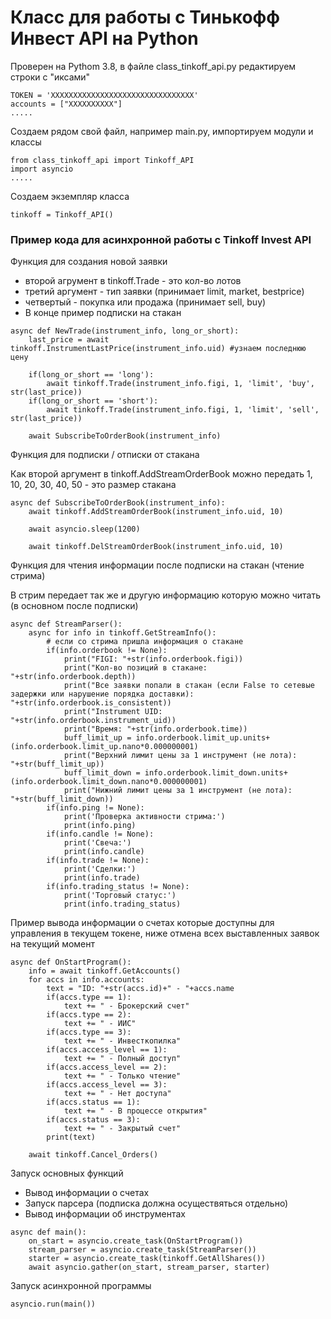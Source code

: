 # Класс для работы с Тинькофф Инвест API на Python

Проверен на Pythom 3.8, в файле class_tinkoff_api.py редактируем строки с "иксами"
```
TOKEN = 'XXXXXXXXXXXXXXXXXXXXXXXXXXXXXXXX'
accounts = ["XXXXXXXXXX"]
.....
```
Создаем рядом свой файл, например main.py, импортируем модули и классы
```
from class_tinkoff_api import Tinkoff_API
import asyncio
.....
```
Создаем экземпляр класса
```
tinkoff = Tinkoff_API()
```
### Пример кода для асинхронной работы с Tinkoff Invest API
Функция для создания новой заявки
* второй агрумент в tinkoff.Trade - это кол-во лотов
* третий аргумент - тип заявки (принимает limit, market, bestprice)
* четвертый - покупка или продажа (принимает sell, buy)
* В конце пример подписки на стакан
```
async def NewTrade(instrument_info, long_or_short):
	last_price = await tinkoff.InstrumentLastPrice(instrument_info.uid) #узнаем последнюю цену

	if(long_or_short == 'long'):
		await tinkoff.Trade(instrument_info.figi, 1, 'limit', 'buy', str(last_price))
	if(long_or_short == 'short'):
		await tinkoff.Trade(instrument_info.figi, 1, 'limit', 'sell', str(last_price))

	await SubscribeToOrderBook(instrument_info)
```
Функция для подписки / отписки от стакана

Как второй аргумент в tinkoff.AddStreamOrderBook можно передать 1, 10, 20, 30, 40, 50 - это размер стакана
```
async def SubscribeToOrderBook(instrument_info):
	await tinkoff.AddStreamOrderBook(instrument_info.uid, 10)

	await asyncio.sleep(1200)

	await tinkoff.DelStreamOrderBook(instrument_info.uid, 10)
```
Функция для чтения информации после подписки на стакан (чтение стрима)

В стрим передает так же и другую информацию которую можно читать (в основном после подписки)
```
async def StreamParser():
	async for info in tinkoff.GetStreamInfo():
		# если со стрима пришла информация о стакане
		if(info.orderbook != None):
			print("FIGI: "+str(info.orderbook.figi))
			print("Кол-во позиций в стакане: "+str(info.orderbook.depth))
			print("Все заявки попали в стакан (если False то сетевые задержки или нарушение порядка доставки): "+str(info.orderbook.is_consistent))
			print("Instrument UID: "+str(info.orderbook.instrument_uid))
			print("Время: "+str(info.orderbook.time))
			buff_limit_up = info.orderbook.limit_up.units+(info.orderbook.limit_up.nano*0.000000001)
			print("Верхний лимит цены за 1 инструмент (не лота): "+str(buff_limit_up))
			buff_limit_down = info.orderbook.limit_down.units+(info.orderbook.limit_down.nano*0.000000001)
			print("Нижний лимит цены за 1 инструмент (не лота): "+str(buff_limit_down))
		if(info.ping != None):
			print('Проверка активности стрима:')
			print(info.ping)
		if(info.candle != None):
			print('Свеча:')
			print(info.candle)
		if(info.trade != None):
			print('Сделки:')
			print(info.trade)
		if(info.trading_status != None):
			print('Торговый статус:')
			print(info.trading_status)
```
Пример вывода информации о счетах которые доступны для управления в текущем токене, ниже отмена всех выставленных заявок на текущий момент
```
async def OnStartProgram():
	info = await tinkoff.GetAccounts()
	for accs in info.accounts:
		text = "ID: "+str(accs.id)+" - "+accs.name
		if(accs.type == 1):
			text += " - Брокерский счет"
		if(accs.type == 2):
			text += " - ИИС"
		if(accs.type == 3):
			text += " - Инвесткопилка"
		if(accs.access_level == 1):
			text += " - Полный доступ"
		if(accs.access_level == 2):
			text += " - Только чтение"
		if(accs.access_level == 3):
			text += " - Нет доступа"
		if(accs.status == 1):
			text += " - В процессе открытия"
		if(accs.status == 3):
			text += " - Закрытый счет"
		print(text)

	await tinkoff.Cancel_Orders()
```
Запуск основных функций
* Вывод информации о счетах
* Запуск парсера (подписка должна осуществяться отдельно)
* Вывод информации об инструментах
```
async def main():
	on_start = asyncio.create_task(OnStartProgram())
	stream_parser = asyncio.create_task(StreamParser())
	starter = asyncio.create_task(tinkoff.GetAllShares())
	await asyncio.gather(on_start, stream_parser, starter)
```
Запуск асинхронной программы
```
asyncio.run(main())
```
